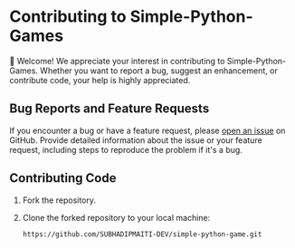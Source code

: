 # Contributing to Simple-Python-Games

👋 Welcome! We appreciate your interest in contributing to Simple-Python-Games. 
Whether you want to report a bug, suggest an enhancement, or contribute code, your help is highly appreciated.

## Bug Reports and Feature Requests

If you encounter a bug or have a feature request, please [open an issue](https://github.com/SUBHADIPMAITI-DEV/simple-python-games/issues) on GitHub. Provide detailed information about the issue or your feature request, including steps to reproduce the problem if it's a bug.

## Contributing Code

1. Fork the repository.

2. Clone the forked repository to your local machine:
   ```bash
   https://github.com/SUBHADIPMAITI-DEV/simple-python-game.git
